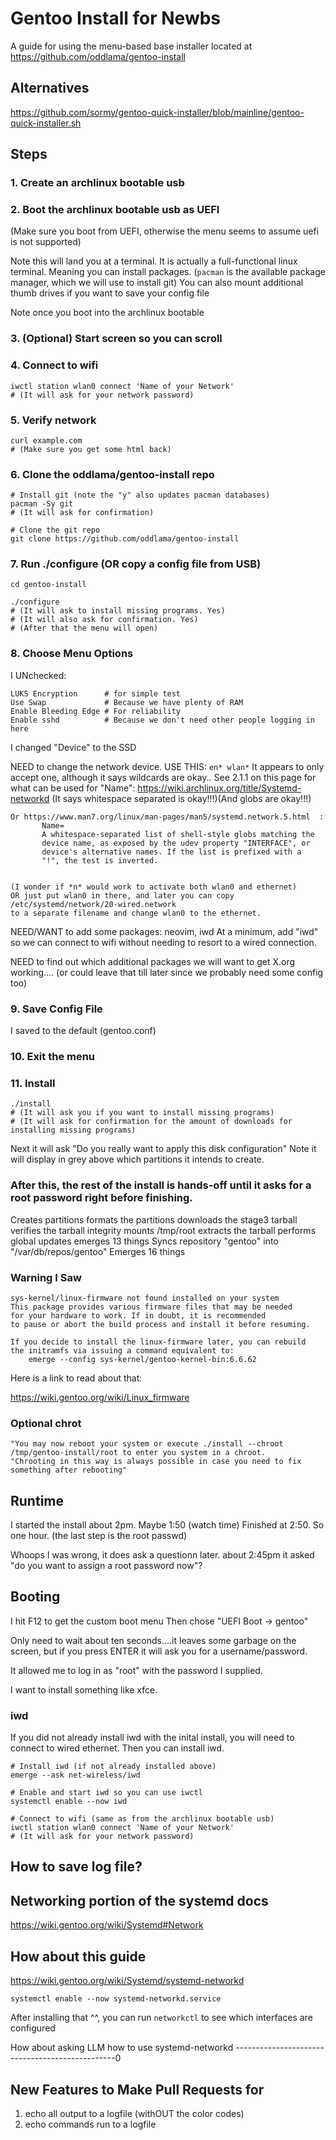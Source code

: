 Gentoo Install for Newbs
========================

A guide for using the menu-based base installer located at https://github.com/oddlama/gentoo-install


Alternatives
------------

https://github.com/sormy/gentoo-quick-installer/blob/mainline/gentoo-quick-installer.sh





Steps
-----

### 1. Create an archlinux bootable usb

### 2. Boot the archlinux bootable usb as UEFI

(Make sure you boot from UEFI, otherwise the menu seems to assume uefi is not supported)

Note this will land you at a terminal.
It is actually a full-functional linux terminal.
Meaning you can install packages. (`pacman` is the available package manager, which we will use to install git)
You can also mount additional thumb drives if you want to save your config file



Note once you boot into the archlinux bootable

### 3. (Optional) Start screen so you can scroll

### 4. Connect to wifi

    iwctl station wlan0 connect 'Name of your Network'
    # (It will ask for your network password)

### 5. Verify network

    curl example.com
    # (Make sure you get some html back)


### 6. Clone the oddlama/gentoo-install repo


    # Install git (note the "y" also updates pacman databases)
    pacman -Sy git
    # (It will ask for confirmation)

    # Clone the git repo
    git clone https://github.com/oddlama/gentoo-install



### 7. Run ./configure (OR copy a config file from USB)

    cd gentoo-install

    ./configure
    # (It will ask to install missing programs. Yes)
    # (It will also ask for confirmation. Yes)
    # (After that the menu will open)


### 8. Choose Menu Options

I UNchecked:

    LUKS Encryption      # for simple test
    Use Swap             # Because we have plenty of RAM
    Enable Bleeding Edge # For reliability
    Enable sshd          # Because we don't need other people logging in here

I changed "Device" to the SSD

NEED to change the network device.
    USE THIS: `en* wlan*`
    It appears to only accept one, although it says wildcards are okay..
    See 2.1.1 on this page for what can be used for "Name": https://wiki.archlinux.org/title/Systemd-networkd
    (It says whitespace separated is okay!!!)(And globs are okay!!!)

    Or https://www.man7.org/linux/man-pages/man5/systemd.network.5.html  :
           Name=
           A whitespace-separated list of shell-style globs matching the
           device name, as exposed by the udev property "INTERFACE", or
           device's alternative names. If the list is prefixed with a
           "!", the test is inverted.


    (I wonder if *n* would work to activate both wlan0 and ethernet)
    OR just put wlan0 in there, and later you can copy /etc/systemd/network/20-wired.network
    to a separate filename and change wlan0 to the ethernet.


NEED/WANT to add some packages: neovim, iwd
    At a minimum, add "iwd" so we can connect to wifi without needing to resort to a wired connection.

NEED to find out which additional packages we will want to get X.org working....
(or could leave that till later since we probably need some config too)

### 9. Save Config File

I saved to the default (gentoo.conf)

### 10. Exit the menu

### 11. Install

    ./install
    # (It will ask you if you want to install missing programs)
    # (It will ask for confirmation for the amount of downloads for installing missing programs)

Next it will ask "Do you really want to apply this disk configuration"
Note it will display in grey above which partitions it intends to create.

### After this, the rest of the install is hands-off until it asks for a root password right before finishing.

Creates partitions
formats the partitions
downloads the stage3 tarball
verifies the tarball integrity
mounts /tmp/root
extracts the tarball
performs global updates
emerges 13 things
Syncs repository "gentoo" into "/var/db/repos/gentoo"
Emerges 16 things



### Warning I Saw

    sys-kernel/linux-firmware not found installed on your system
    This package provides various firmware files that may be needed
    for your hardware to work. If in doubt, it is recommended
    to pause or abort the build process and install it before resuming.

    If you decide to install the linux-firmware later, you can rebuild
    the initramfs via issuing a command equivalent to:
        emerge --config sys-kernel/gentoo-kernel-bin:6.6.62

Here is a link to read about that:

https://wiki.gentoo.org/wiki/Linux_firmware

### Optional chrot

    "You may now reboot your system or execute ./install --chroot /tmp/gentoo-install/root to enter you system in a chroot.
    "Chrooting in this way is always possible in case you need to fix something after rebooting"



Runtime
--------

I started the install about 2pm. Maybe 1:50 (watch time)
Finished at 2:50.
So one hour. (the last step is the root passwd)


Whoops I was wrong, it does ask a questionn later.
about 2:45pm it asked "do you want to assign a root password now"?


Booting
--------

I hit F12 to get the custom boot menu
Then chose "UEFI Boot -> gentoo"

Only need to wait about ten seconds....it leaves some garbage on the screen,
but if you press ENTER it will ask you for a username/password.

It allowed me to log in as "root" with the password I supplied.


I want to install something like xfce.



### iwd

If you did not already install iwd with the inital install,
you will need to connect to wired ethernet. Then you can
install iwd.

    # Install iwd (if not already installed above)
    emerge --ask net-wireless/iwd

    # Enable and start iwd so you can use iwctl
    systemctl enable --now iwd

    # Connect to wifi (same as from the archlinux bootable usb)
    iwctl station wlan0 connect 'Name of your Network'
    # (It will ask for your network password)



How to save log file?
----------------------



Networking portion of the systemd docs
---------------------------------------

https://wiki.gentoo.org/wiki/Systemd#Network




How about this guide
---------------------

https://wiki.gentoo.org/wiki/Systemd/systemd-networkd

    systemctl enable --now systemd-networkd.service

After installing that ^^, you can run `networkctl` to see which interfaces are configured


How about asking LLM how to use systemd-networkd
------------------------------------------------0



New Features to Make Pull Requests for
--------------------------------------

1. echo all output to a logfile (withOUT the color codes)
2. echo commands run to a logfile
